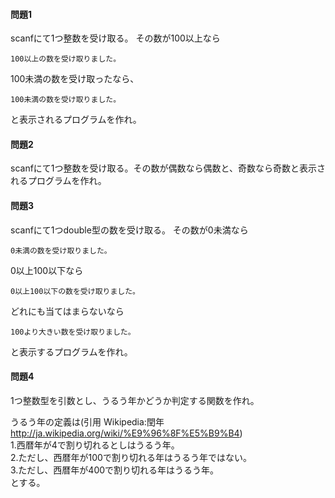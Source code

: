 #### 問題1
scanfにて1つ整数を受け取る。
その数が100以上なら
```
100以上の数を受け取りました。
```
100未満の数を受け取ったなら、
```
100未満の数を受け取りました。
```
と表示されるプログラムを作れ。

#### 問題2
scanfにて1つ整数を受け取る。その数が偶数なら偶数と、奇数なら奇数と表示されるプログラムを作れ。

#### 問題3
scanfにて1つdouble型の数を受け取る。
その数が0未満なら
```
0未満の数を受け取りました。
```
0以上100以下なら
```
0以上100以下の数を受け取りました。
```
どれにも当てはまらないなら
```
100より大きい数を受け取りました。
```
と表示するプログラムを作れ。

#### 問題4
1つ整数型を引数とし、うるう年かどうか判定する関数を作れ。

うるう年の定義は(引用 Wikipedia:閏年 http://ja.wikipedia.org/wiki/%E9%96%8F%E5%B9%B4)  
1.西暦年が4で割り切れるとしはうるう年。  
2.ただし、西暦年が100で割り切れる年はうるう年ではない。  
3.ただし、西暦年が400で割り切れる年はうるう年。  
とする。  

